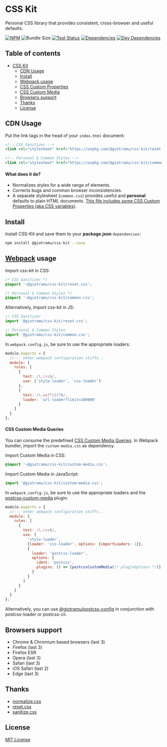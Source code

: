 # CSS Kit

Personal CSS library that provides consistent, cross-browser and useful defaults.

[![NPM][npm-badge]][npm]
![Bundle Size][bundle-size-badge]
[![Test Status][ci-badge]][ci]
[![Dependencies][deps-badge]][deps]
[![Dev Dependencies][devdeps-badge]][devdeps]

## Table of contents

- [CSS Kit](#css-kit)
  - [CDN Usage](#cdn-usage)
  - [Install](#install)
  - [Webpack usage](#webpack-usage)
  - [CSS Custom Properties](./docs/custom-properties.md)
  - [CSS Custom Media](./docs/custom-media.md)
  - [Browsers support](#browsers-support)
  - [Thanks](#thanks)
  - [License](#license)

## CDN Usage

Put the link tags in the head of your `index.html` document:

```html
<!-- CSS Sanitizer -->
<link rel="stylesheet" href="https://unpkg.com/@giotramu/css-kit/reset.css" />

<!-- Personal & Common Styles -->
<link rel="stylesheet" href="https://unpkg.com/@giotramu/css-kit/common.css" />
```

#### What does it do?

- Normalizes styles for a wide range of elements.
- Corrects bugs and common browser inconsistencies.
- A separate stylesheet (`common.css`) provides useful and **personal** defaults to plain HTML documents. [This file includes some CSS Custom Properties (aka CSS variables)](./docs/custom-properties.md).

## Install

Install CSS-Kit and save them to your **package.json** `dependencies`:

```sh
npm install @giotramu/css-kit --save
```

## [Webpack][webpack] usage

Import css-kit in CSS:

```css
/* CSS Sanitizer */
@import '~@giotramu/css-kit/reset.css';

/* Personal & Common Styles */
@import '~@giotramu/css-kit/common.css';
```

Alternatively, import css-kit in JS:

```js
// CSS Sanitizer
import '@giotramu/css-kit/reset.css';

// Personal & Common Styles
import '@giotramu/css-kit/common.css';
```

In `webpack.config.js`, be sure to use the appropriate loaders:

```js
module.exports = {
  //--- other webpack configuration stuffs...
  module: {
    rules: [
      {
        test: /\.css$/,
        use: ['style-loader', 'css-loader']
      },
      {
        test: /\.woff(2)?$/,
        loader: 'url-loader?limit=100000'
      }
    ]
  }
};
```

#### CSS Custom Media Queries

You can consume the predefined [CSS Custom Media Queries](./docs/custom-media.md). In Webpack bundler, import the `custom-media.css` as dependency.

Import Custom Media in CSS:

```css
@import '~@giotramu/css-kit/custom-media.css';
```

Import Custom Media in JavaScript:

```js
import '@giotramu/css-kit/custom-media.css';
```

In `webpack.config.js`, be sure to use the appropriate loaders and the [postcss-custom-media] plugin:

```js
module.exports = {
  //--- other webpack configuration stuffs...
  module: {
    rules: [
      {
        test: /\.css$/,
        use: [
          'style-loader',
          {loader: 'css-loader', options: {importLoaders: 1}},
          {
            loader: 'postcss-loader',
            options: {
              ident: 'postcss',
              plugins: () => [postcssCustomMedia(/* pluginOptions */)]
            }
          }
        ]
      }
    ]
  }
};
```

Alternatively, you can use [@giotramu/postcss-config] in conjunction with postcss-loader or postcss-cli.

## Browsers support

- Chrome & Chromium based browsers (last 3)
- Firefox (last 3)
- Firefox ESR
- Opera (last 3)
- Safari (last 3)
- iOS Safari (last 2)
- Edge (last 3)

## Thanks

- [normalize.css]
- [reset.css]
- [sanitize.css]

## License

[MIT License](./LICENSE)

<!---
  B A D G E S
-->

[bundle-size-badge]: https://badgen.net/badge/unpacked%20size/172kb/blue
[ci-badge]: https://github.com/giotramu/css-kit/workflows/test/badge.svg?branch=master
[deps-badge]: https://badgen.net/david/dep/giotramu/css-kit
[devdeps-badge]: https://badgen.net/david/dev/giotramu/css-kit
[npm-badge]: https://badgen.net/npm/v/@giotramu/css-kit?icon=npm&label=npm%20package

<!---
  L I N K S
-->

[@giotramu/postcss-config]: https://github.com/giotramu/postcss-config
[ci]: https://github.com/giotramu/stylelint-config/actions
[deps]: https://david-dm.org/giotramu/css-kit
[devdeps]: https://david-dm.org/giotramu/css-kit?type=dev
[normalize.css]: https://github.com/csstools/normalize.css
[npm]: https://www.npmjs.com/package/@giotramu/css-kit
[postcss-custom-media]: https://github.com/postcss/postcss-custom-media
[reset.css]: http://meyerweb.com/eric/tools/css/reset
[sanitize.css]: https://github.com/csstools/sanitize.css
[webpack]: https://webpack.js.org
